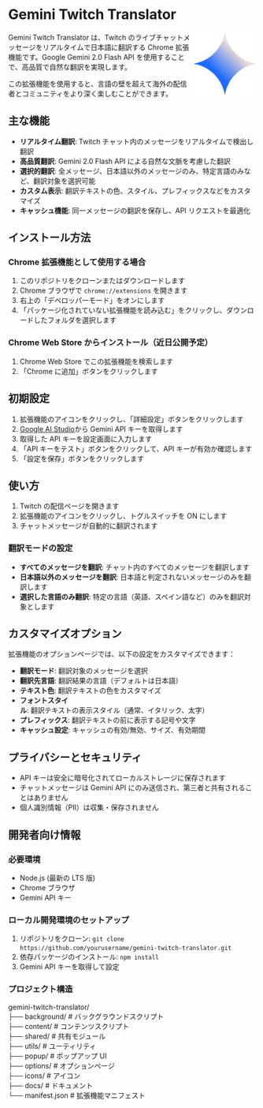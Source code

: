 # Gemini Twitch Translator

<img src="icons/icon128.png" alt="Gemini Twitch Translator Logo" width="128" align="right"/>

Gemini Twitch Translator は、Twitch のライブチャットメッセージをリアルタイムで日本語に翻訳する Chrome 拡張機能です。Google Gemini 2.0 Flash API を使用することで、高品質で自然な翻訳を実現します。

この拡張機能を使用すると、言語の壁を超えて海外の配信者とコミュニティをより深く楽しむことができます。

## 主な機能

- **リアルタイム翻訳**: Twitch チャット内のメッセージをリアルタイムで検出し翻訳
- **高品質翻訳**: Gemini 2.0 Flash API による自然な文脈を考慮した翻訳
- **選択的翻訳**: 全メッセージ、日本語以外のメッセージのみ、特定言語のみなど、翻訳対象を選択可能
- **カスタム表示**: 翻訳テキストの色、スタイル、プレフィックスなどをカスタマイズ
- **キャッシュ機能**: 同一メッセージの翻訳を保存し、API リクエストを最適化

## インストール方法

### Chrome 拡張機能として使用する場合

1. このリポジトリをクローンまたはダウンロードします
2. Chrome ブラウザで `chrome://extensions` を開きます
3. 右上の「デベロッパーモード」をオンにします
4. 「パッケージ化されていない拡張機能を読み込む」をクリックし、ダウンロードしたフォルダを選択します

### Chrome Web Store からインストール（近日公開予定）

1. Chrome Web Store でこの拡張機能を検索します
2. 「Chrome に追加」ボタンをクリックします

## 初期設定

1. 拡張機能のアイコンをクリックし、「詳細設定」ボタンをクリックします
2. [Google AI Studio](https://ai.google.dev/)から Gemini API キーを取得します
3. 取得した API キーを設定画面に入力します
4. 「API キーをテスト」ボタンをクリックして、API キーが有効か確認します
5. 「設定を保存」ボタンをクリックします

## 使い方

1. Twitch の配信ページを開きます
2. 拡張機能のアイコンをクリックし、トグルスイッチを ON にします
3. チャットメッセージが自動的に翻訳されます

### 翻訳モードの設定

- **すべてのメッセージを翻訳**: チャット内のすべてのメッセージを翻訳します
- **日本語以外のメッセージを翻訳**: 日本語と判定されないメッセージのみを翻訳します
- **選択した言語のみ翻訳**: 特定の言語（英語、スペイン語など）のみを翻訳対象とします

## カスタマイズオプション

拡張機能のオプションページでは、以下の設定をカスタマイズできます：

- **翻訳モード**: 翻訳対象のメッセージを選択
- **翻訳先言語**: 翻訳結果の言語（デフォルトは日本語）
- **テキスト色**: 翻訳テキストの色をカスタマイズ
- **フォントスタイル**: 翻訳テキストの表示スタイル（通常、イタリック、太字）
- **プレフィックス**: 翻訳テキストの前に表示する記号や文字
- **キャッシュ設定**: キャッシュの有効/無効、サイズ、有効期間

## プライバシーとセキュリティ

- API キーは安全に暗号化されてローカルストレージに保存されます
- チャットメッセージは Gemini API にのみ送信され、第三者と共有されることはありません
- 個人識別情報（PII）は収集・保存されません

## 開発者向け情報

### 必要環境

- Node.js (最新の LTS 版)
- Chrome ブラウザ
- Gemini API キー

### ローカル開発環境のセットアップ

1. リポジトリをクローン: `git clone https://github.com/yourusername/gemini-twitch-translator.git`
2. 依存パッケージのインストール: `npm install`
3. Gemini API キーを取得して設定

### プロジェクト構造

gemini-twitch-translator/<br>
├── background/ # バックグラウンドスクリプト<br>
├── content/ # コンテンツスクリプト<br>
├── shared/ # 共有モジュール<br>
├── utils/ # ユーティリティ<br>
├── popup/ # ポップアップ UI<br>
├── options/ # オプションページ<br>
├── icons/ # アイコン<br>
├── docs/ # ドキュメント<br>
└── manifest.json # 拡張機能マニフェスト<br>
